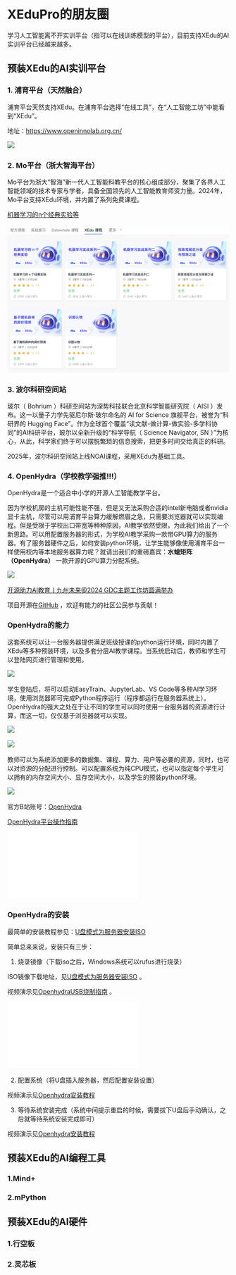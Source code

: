 # XEduPro的朋友圈


学习人工智能离不开实训平台（指可以在线训练模型的平台），目前支持XEdu的AI实训平台已经越来越多。

## 预装XEdu的AI实训平台

### 1. 浦育平台（天然融合）

浦育平台天然支持XEdu。在浦育平台选择“在线工具”，在“人工智能工坊”中能看到“XEdu”。

地址：https://www.openinnolab.org.cn/

![](../images/about/innolab.png)

### 2. Mo平台（浙大智海平台）

Mo平台为浙大“智海”新一代人工智能科教平台的核心组成部分，聚集了各界人工智能领域的技术专家与学者，具备全国领先的人工智能教育师资力量。2024年，Mo平台支持XEdu环境，并内置了系列免费课程。

[机器学习的n个经典实验等](https://momodel.cn/classroom?p=1&tab=xedu)


![](../images/about/mo.png)

### 3. 波尔科研空间站

玻尔（ Bohrium ）科研空间站为深势科技联合北京科学智能研究院（ AISI ）发布。这一以量子力学先驱尼尔斯·玻尔命名的 AI for Science 旗舰平台，被誉为“科研界的 Hugging Face”。作为全球首个覆盖“读文献-做计算-做实验-多学科协同”的AI科研平台，玻尔以全新升级的“科学导航（ Science Navigator, SN ）”为核心，从此，科学家们终于可以摆脱繁琐的信息搜索，把更多时间交给真正的科研。

2025年，波尔科研空间站上线NOAI课程，采用XEdu为基础工具。


### 4. OpenHydra（学校教学强推!!!）

OpenHydra是一个适合中小学的开源人工智能教学平台。

因为学校机房的主机可能性能不强，但是又无法采购合适的intel新电脑或者nvidia显卡主机，尽管可以用浦育平台算力缓解燃眉之急，只需要浏览器就可以实现编程。但是受限于学校出口带宽等种种原因，AI教学依然受限，为此我们给出了一个新思路。可以用配置服务器的形式，为学校AI教学采购一款带GPU算力的服务器。有了服务器硬件之后，如何安装python环境，让学生能够像使用浦育平台一样使用校内等本地服务器算力呢？就请出我们的重磅嘉宾：**水螅矩阵（OpenHydra）** 一款开源的GPU算力分配系统。

![](../images/about/oh1.png?msec=1741486143467)

[开源助力AI教育丨九州未来@2024 GDC主题工作坊圆满举办](https://zhuanlan.zhihu.com/p/688916114)

项目开源在[GitHub](https://github.com/openhydra/open-hydra) ，欢迎有能力的社区公民参与贡献！

### OpenHydra的能力

这套系统可以让一台服务器提供满足班级授课的python运行环境，同时内置了XEdu等多种预装环境，以及多套分层AI教学课程。当系统启动后，教师和学生可以登陆网页进行管理和使用。

![](../images/about/oh2.png?msec=1741486143548)

学生登陆后，将可以启动EasyTrain、JupyterLab、VS Code等多种AI学习环境，使用浏览器即可完成Python程序运行（程序都运行在服务器系统上）。OpenHydra的强大之处在于让不同的学生可以同时使用一台服务器的资源进行计算，而这一切，仅仅基于浏览器就可以实现。

![](../images/about/oh3.png?msec=1741486143568)

![](../images/about/oh4.png?msec=1741486143548)

教师可以为系统添加更多的数据集、课程、算力、用户等必要的资源，同时，也可以对资源的分配进行控制。可以配置系统为纯CPU模式，也可以指定每个学生可以拥有的内存空间大小、显存空间大小，以及学生的预装python环境。

![](../images/about/oh5.png?msec=1741486143548)

官方B站账号：[OpenHydra](https://space.bilibili.com/3546379869751358)

[OpenHydra平台操作指南](https://www.bilibili.com/video/BV1Hx421y7A8/?share_source=copy_web&vd_source=ca47cf8d0af314fd89055e7dc8d5dd86)

<iframe src="//player.bilibili.com/player.html?aid=1751384700&bvid=BV1Hx421y7A8&cid=1461907700&p=1" scrolling="no" border="0" frameborder="no" framespacing="0" allowfullscreen="true"> </iframe>

### OpenHydra的安装

最简单的安装教程参见：[U盘模式为服务器安装ISO](https://github.com/openhydra/open-hydra/blob/main/docs/iso-installation-guide.md)

简单总来来说，安装只有三步：

1. 烧录镜像（下载iso之后，Windows系统可以rufus进行烧录）

ISO镜像下载地址，见[U盘模式为服务器安装ISO](https://github.com/openhydra/open-hydra/blob/main/docs/iso-installation-guide.md) 。

视频演示见[OpenhydraUSB烧制指南](https://www.bilibili.com/video/BV1xH4y157pL/?share_source=copy_web&vd_source=ca47cf8d0af314fd89055e7dc8d5dd86) 。

<iframe src="//player.bilibili.com/player.html?aid=1051549108&bvid=BV1xH4y157pL&cid=1468597565&p=1" scrolling="no" border="0" frameborder="no" framespacing="0" allowfullscreen="true"> </iframe>

2. 配置系统（将U盘插入服务器，然后配置安装设置）

视频演示见[Openhydra安装教程](https://www.bilibili.com/video/BV1LK421x7Vc/?share_source=copy_web&vd_source=ca47cf8d0af314fd89055e7dc8d5dd86)

3. 等待系统安装完成（系统中间提示重启的时候，需要拔下U盘后手动确认，之后就等待系统安装完成即可）

视频演示见[Openhydra安装教程](https://www.bilibili.com/video/BV1LK421x7Vc/?share_source=copy_web&vd_source=ca47cf8d0af314fd89055e7dc8d5dd86)



## 预装XEdu的AI编程工具


### 1.Mind+


### 2.mPython


## 预装XEdu的AI硬件


### 1.行空板

### 2.灵芯板





